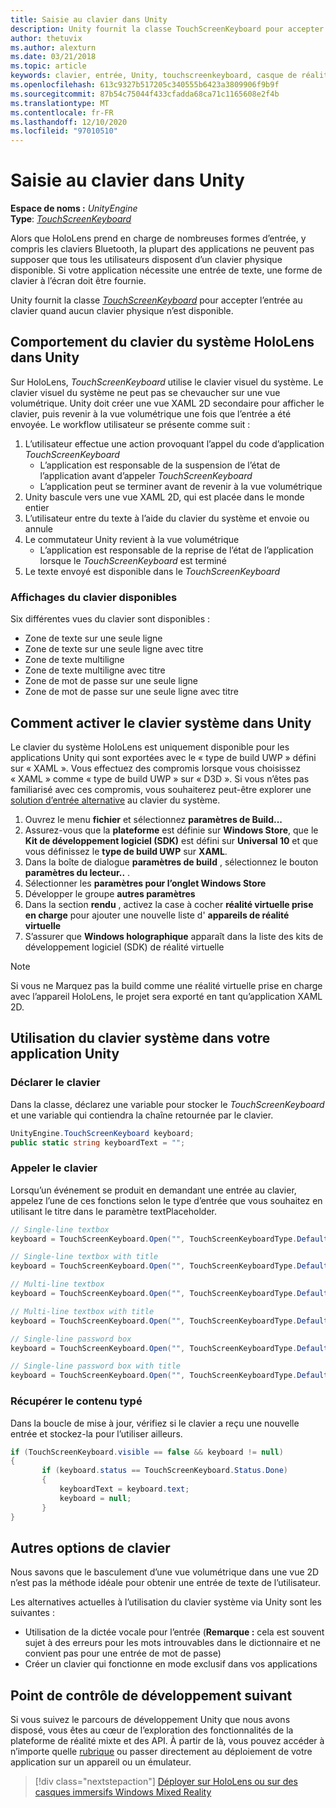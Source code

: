 ```yaml
---
title: Saisie au clavier dans Unity
description: Unity fournit la classe TouchScreenKeyboard pour accepter l’entrée au clavier quand aucun clavier physique n’est disponible.
author: thetuvix
ms.author: alexturn
ms.date: 03/21/2018
ms.topic: article
keywords: clavier, entrée, Unity, touchscreenkeyboard, casque de réalité mixte, casque Windows Mixed realisation, casque de réalité virtuelle
ms.openlocfilehash: 613c9327b517205c340555b6423a3809906f9b9f
ms.sourcegitcommit: 87b54c75044f433cfadda68ca71c1165608e2f4b
ms.translationtype: MT
ms.contentlocale: fr-FR
ms.lasthandoff: 12/10/2020
ms.locfileid: "97010510"
---
```

# <a name="keyboard-input-in-unity"></a>Saisie au clavier dans Unity

**Espace de noms :** *UnityEngine*<br>
 **Type**: *[TouchScreenKeyboard](https://docs.unity3d.com/ScriptReference/TouchScreenKeyboard.html)*

Alors que HoloLens prend en charge de nombreuses formes d’entrée, y compris les claviers Bluetooth, la plupart des applications ne peuvent pas supposer que tous les utilisateurs disposent d’un clavier physique disponible. Si votre application nécessite une entrée de texte, une forme de clavier à l’écran doit être fournie.

Unity fournit la classe *[TouchScreenKeyboard](https://docs.unity3d.com/ScriptReference/TouchScreenKeyboard.html)* pour accepter l’entrée au clavier quand aucun clavier physique n’est disponible.

## <a name="hololens-system-keyboard-behavior-in-unity"></a>Comportement du clavier du système HoloLens dans Unity

Sur HoloLens, *TouchScreenKeyboard* utilise le clavier visuel du système. Le clavier visuel du système ne peut pas se chevaucher sur une vue volumétrique. Unity doit créer une vue XAML 2D secondaire pour afficher le clavier, puis revenir à la vue volumétrique une fois que l’entrée a été envoyée. Le workflow utilisateur se présente comme suit :
1. L’utilisateur effectue une action provoquant l’appel du code d’application *TouchScreenKeyboard*
    * L’application est responsable de la suspension de l’état de l’application avant d’appeler *TouchScreenKeyboard*
    * L’application peut se terminer avant de revenir à la vue volumétrique
2. Unity bascule vers une vue XAML 2D, qui est placée dans le monde entier
3. L’utilisateur entre du texte à l’aide du clavier du système et envoie ou annule
4. Le commutateur Unity revient à la vue volumétrique
    * L’application est responsable de la reprise de l’état de l’application lorsque le *TouchScreenKeyboard* est terminé
5. Le texte envoyé est disponible dans le *TouchScreenKeyboard*

### <a name="available-keyboard-views"></a>Affichages du clavier disponibles

Six différentes vues du clavier sont disponibles :
* Zone de texte sur une seule ligne
* Zone de texte sur une seule ligne avec titre
* Zone de texte multiligne
* Zone de texte multiligne avec titre
* Zone de mot de passe sur une seule ligne
* Zone de mot de passe sur une seule ligne avec titre

## <a name="how-to-enable-the-system-keyboard-in-unity"></a>Comment activer le clavier système dans Unity

Le clavier du système HoloLens est uniquement disponible pour les applications Unity qui sont exportées avec le « type de build UWP » défini sur « XAML ». Vous effectuez des compromis lorsque vous choisissez « XAML » comme « type de build UWP » sur « D3D ». Si vous n’êtes pas familiarisé avec ces compromis, vous souhaiterez peut-être explorer une [solution d’entrée alternative](#alternative-keyboard-options) au clavier du système.
1. Ouvrez le menu **fichier** et sélectionnez **paramètres de Build...**
2. Assurez-vous que la **plateforme** est définie sur **Windows Store**, que le **Kit de développement logiciel (SDK)** est défini sur **Universal 10** et que vous définissez le **type de build UWP** sur **XAML**.
3. Dans la boîte de dialogue **paramètres de build** , sélectionnez le bouton **paramètres du lecteur..** .
4. Sélectionner les **paramètres pour l’onglet Windows Store**
5. Développer le groupe **autres paramètres**
6. Dans la section **rendu** , activez la case à cocher **réalité virtuelle prise en charge** pour ajouter une nouvelle liste d' **appareils de réalité virtuelle**
7. S’assurer que **Windows holographique** apparaît dans la liste des kits de développement logiciel (SDK) de réalité virtuelle

>[!NOTE]
>Si vous ne Marquez pas la build comme une réalité virtuelle prise en charge avec l’appareil HoloLens, le projet sera exporté en tant qu’application XAML 2D.

## <a name="using-the-system-keyboard-in-your-unity-app"></a>Utilisation du clavier système dans votre application Unity

### <a name="declare-the-keyboard"></a>Déclarer le clavier

Dans la classe, déclarez une variable pour stocker le *TouchScreenKeyboard* et une variable qui contiendra la chaîne retournée par le clavier.

```cs
UnityEngine.TouchScreenKeyboard keyboard;
public static string keyboardText = "";
```

### <a name="invoke-the-keyboard"></a>Appeler le clavier

Lorsqu’un événement se produit en demandant une entrée au clavier, appelez l’une de ces fonctions selon le type d’entrée que vous souhaitez en utilisant le titre dans le paramètre textPlaceholder.

```cs
// Single-line textbox
keyboard = TouchScreenKeyboard.Open("", TouchScreenKeyboardType.Default, false, false, false, false);

// Single-line textbox with title
keyboard = TouchScreenKeyboard.Open("", TouchScreenKeyboardType.Default, false, false, false, false, "Single-line title");

// Multi-line textbox
keyboard = TouchScreenKeyboard.Open("", TouchScreenKeyboardType.Default, false, true, false, false);

// Multi-line textbox with title
keyboard = TouchScreenKeyboard.Open("", TouchScreenKeyboardType.Default, false, true, false, false, "Multi-line Title");

// Single-line password box
keyboard = TouchScreenKeyboard.Open("", TouchScreenKeyboardType.Default, false, false, true, false);

// Single-line password box with title
keyboard = TouchScreenKeyboard.Open("", TouchScreenKeyboardType.Default, false, false, true, false, "Secure Single-line Title");
```

### <a name="retrieve-typed-contents"></a>Récupérer le contenu typé

Dans la boucle de mise à jour, vérifiez si le clavier a reçu une nouvelle entrée et stockez-la pour l’utiliser ailleurs.

```cs
if (TouchScreenKeyboard.visible == false && keyboard != null)
{
       if (keyboard.status == TouchScreenKeyboard.Status.Done)
       {
           keyboardText = keyboard.text;
           keyboard = null;
       }
}
```

## <a name="alternative-keyboard-options"></a>Autres options de clavier

Nous savons que le basculement d’une vue volumétrique dans une vue 2D n’est pas la méthode idéale pour obtenir une entrée de texte de l’utilisateur.

Les alternatives actuelles à l’utilisation du clavier système via Unity sont les suivantes :
* Utilisation de la dictée vocale pour l’entrée (<b>Remarque :</b> cela est souvent sujet à des erreurs pour les mots introuvables dans le dictionnaire et ne convient pas pour une entrée de mot de passe)
* Créer un clavier qui fonctionne en mode exclusif dans vos applications

## <a name="next-development-checkpoint"></a>Point de contrôle de développement suivant

Si vous suivez le parcours de développement Unity que nous avons disposé, vous êtes au cœur de l’exploration des fonctionnalités de la plateforme de réalité mixte et des API. À partir de là, vous pouvez accéder à n’importe quelle [rubrique](unity-development-overview.md#3-platform-capabilities-and-apis) ou passer directement au déploiement de votre application sur un appareil ou un émulateur.

> [!div class="nextstepaction"]
> [Déployer sur HoloLens ou sur des casques immersifs Windows Mixed Reality](../platform-capabilities-and-apis/using-visual-studio.md)
